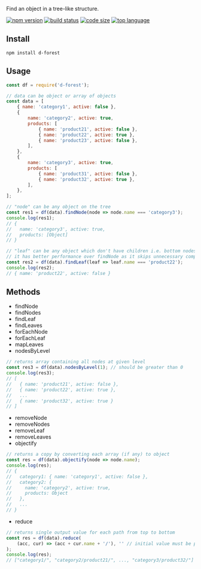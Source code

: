Find an object in a tree-like structure.

[![npm version](https://img.shields.io/npm/v/d-forest)](https://www.npmjs.com/package/d-forest)
[![build status](https://img.shields.io/travis/akarande777/d-forest)](https://travis-ci.com/github/akarande777/d-forest/builds)
[![code size](https://img.shields.io/github/languages/code-size/akarande777/d-forest)](https://github.com/akarande777/d-forest)
[![top language](https://img.shields.io/github/languages/top/akarande777/d-forest)](https://github.com/akarande777/d-forest)

## Install

`npm install d-forest`

## Usage

````javascript
const df = require('d-forest');

// data can be object or array of objects
const data = [
    { name: 'category1', active: false },
    {
        name: 'category2', active: true,
        products: [
            { name: 'product21', active: false },
            { name: 'product22', active: true },
            { name: 'product23', active: false },
        ],
    },
    {
        name: 'category3', active: true,
        products: [
            { name: 'product31', active: false },
            { name: 'product32', active: true },
        ],
    },
];

// "node" can be any object on the tree
const res1 = df(data).findNode(node => node.name === 'category3');
console.log(res1);
// {
//   name: 'category3', active: true,
//   products: [Object]
// }

// "leaf" can be any object which don't have children i.e. bottom nodes
// it has better performance over findNode as it skips unnecessary comparisons
const res2 = df(data).findLeaf(leaf => leaf.name === 'product22');
console.log(res2);
// { name: 'product22', active: false }
````

## Methods

* findNode
* findNodes
* findLeaf
* findLeaves
* forEachNode
* forEachLeaf
* mapLeaves
* nodesByLevel

````javascript
// returns array containing all nodes at given level
const res3 = df(data).nodesByLevel(1); // should be greater than 0
console.log(res3);
// [
//   { name: 'product21', active: false },
//   { name: 'product22', active: true },
//   ...
//   { name: 'product32', active: true }
// ]
````
* removeNode
* removeNodes
* removeLeaf
* removeLeaves
* objectify

````javascript
// returns a copy by converting each array (if any) to object
const res = df(data).objectify(node => node.name);
console.log(res);
// {
//   category1: { name: 'category1', active: false },
//   category2: {
//     name: 'category2', active: true,
//     products: Object
//   },
//   ...
// }
````
* reduce

````javascript
// returns single output value for each path from top to bottom
const res = df(data).reduce(
    (acc, cur) => (acc + cur.name + '/'), '' // initial value must be provided
);
console.log(res);
// ["category1/", "category2/product21/", ..., "category3/product32/"]
````